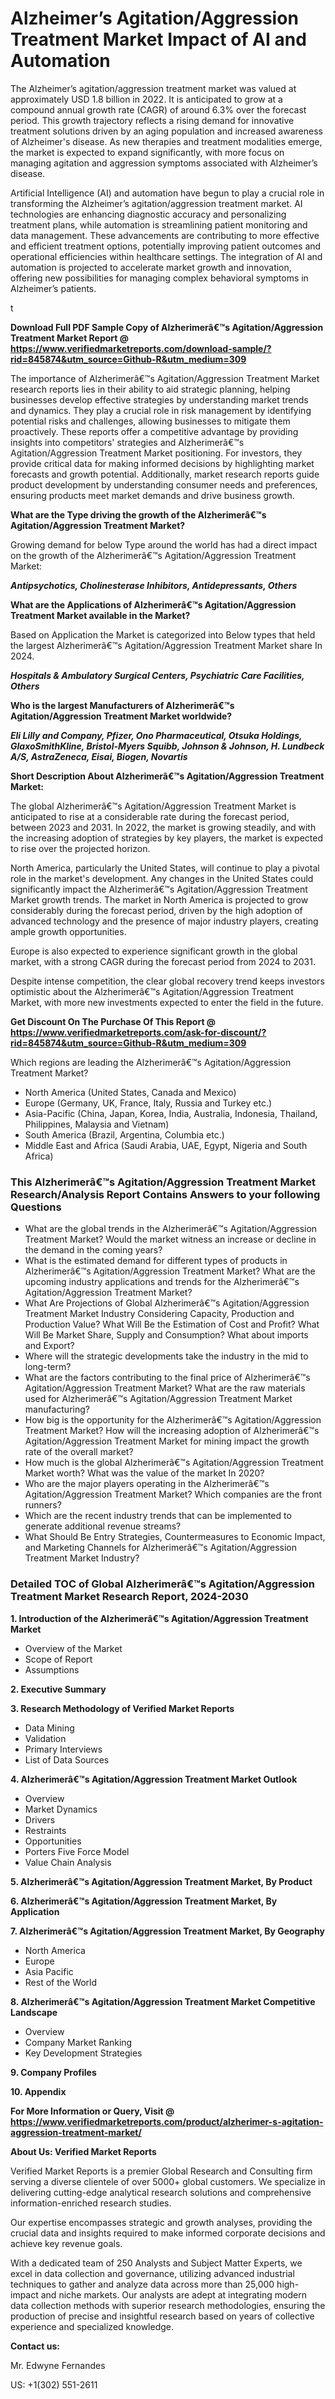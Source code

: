<meta name="title" content="Global Alzheimer’s Agitation/Aggression Treatment Market Impact of AI and Automation"><meta name="description" content="The Alzheimer’s agitation/aggression treatment market was valued at approximately USD 1.8 billion in 2022. It is anticipated to grow at a compound annual growth rate ("><meta name="title" content="Alzheimer’s Agitation/Aggression Treatment Market Size, Share, Scope, Trends, Growth, Opportunities, Analysis, Forecast"><h1>Alzheimer’s Agitation/Aggression Treatment Market Impact of AI and Automation</h1><p>The Alzheimer’s agitation/aggression treatment market was valued at approximately USD 1.8 billion in 2022. It is anticipated to grow at a compound annual growth rate (CAGR) of around 6.3% over the forecast period. This growth trajectory reflects a rising demand for innovative treatment solutions driven by an aging population and increased awareness of Alzheimer's disease. As new therapies and treatment modalities emerge, the market is expected to expand significantly, with more focus on managing agitation and aggression symptoms associated with Alzheimer’s disease.</p><p>Artificial Intelligence (AI) and automation have begun to play a crucial role in transforming the Alzheimer’s agitation/aggression treatment market. AI technologies are enhancing diagnostic accuracy and personalizing treatment plans, while automation is streamlining patient monitoring and data management. These advancements are contributing to more effective and efficient treatment options, potentially improving patient outcomes and operational efficiencies within healthcare settings. The integration of AI and automation is projected to accelerate market growth and innovation, offering new possibilities for managing complex behavioral symptoms in Alzheimer’s patients.</p>t</p><p id="" class=""><strong>Download Full PDF Sample Copy of Alzherimerâ€™s Agitation/Aggression Treatment Market Report @ <a href="https://www.verifiedmarketreports.com/download-sample/?rid=845874&utm_source=Github-R&utm_medium=309" target="_blank">https://www.verifiedmarketreports.com/download-sample/?rid=845874&utm_source=Github-R&utm_medium=309</a></strong></p><p>The importance of&nbsp;Alzherimerâ€™s Agitation/Aggression Treatment Market research reports lies in their ability to aid strategic planning, helping businesses develop effective strategies by understanding market trends and dynamics. They play a crucial role in risk management by identifying potential risks and challenges, allowing businesses to mitigate them proactively. These reports offer a competitive advantage by providing insights into competitors' strategies and Alzherimerâ€™s Agitation/Aggression Treatment Market positioning. For investors, they provide critical data for making informed decisions by highlighting market forecasts and growth potential. Additionally, market research reports guide product development by understanding consumer needs and preferences, ensuring products meet market demands and drive business growth.</p><p><strong>What are the&nbsp;Type driving the growth of the Alzherimerâ€™s Agitation/Aggression Treatment Market?</strong></p><p id="" class="">Growing demand for below Type around the world has had a direct impact on the growth of the Alzherimerâ€™s Agitation/Aggression Treatment Market:</p><em><strong>Antipsychotics, Cholinesterase Inhibitors, Antidepressants, Others</strong></em></p><strong>What are the&nbsp;Applications&nbsp;of Alzherimerâ€™s Agitation/Aggression Treatment Market available in the Market?</strong></p><p id="" class="">Based on Application the Market is categorized into Below types that held the largest Alzherimerâ€™s Agitation/Aggression Treatment Market share In 2024.</p><em><strong>Hospitals & Ambulatory Surgical Centers, Psychiatric Care Facilities, Others</strong></em></p><strong>Who is the largest Manufacturers of Alzherimerâ€™s Agitation/Aggression Treatment Market worldwide?</strong></p><p><em><strong>Eli Lilly and Company, Pfizer, Ono Pharmaceutical, Otsuka Holdings, GlaxoSmithKline, Bristol-Myers Squibb, Johnson & Johnson, H. Lundbeck A/S, AstraZeneca, Eisai, Biogen, Novartis</strong></em></p><p id="" class=""><strong>Short Description About Alzherimerâ€™s Agitation/Aggression Treatment Market:</strong></p><p>The global Alzherimerâ€™s Agitation/Aggression Treatment Market is anticipated to rise at a considerable rate during the forecast period, between 2023 and 2031. In 2022, the market is growing steadily, and with the increasing adoption of strategies by key players, the market is expected to rise over the projected horizon.</p><p>North America, particularly the United States, will continue to play a pivotal role in the market's development. Any changes in the United States could significantly impact the Alzherimerâ€™s Agitation/Aggression Treatment Market growth trends. The market in North America is projected to grow considerably during the forecast period, driven by the high adoption of advanced technology and the presence of major industry players, creating ample growth opportunities.</p><p>Europe is also expected to experience significant growth in the global market, with a strong CAGR during the forecast period from 2024 to 2031.</p><p>Despite intense competition, the clear global recovery trend keeps investors optimistic about the Alzherimerâ€™s Agitation/Aggression Treatment Market, with more new investments expected to enter the field in the future.</p><p id="" class=""><strong>Get Discount On The Purchase Of This Report @ <a href="https://www.verifiedmarketreports.com/ask-for-discount/?rid=845874&utm_source=Github-R&utm_medium=309" target="_blank">https://www.verifiedmarketreports.com/ask-for-discount/?rid=845874&utm_source=Github-R&utm_medium=309</a></strong></p>Which regions are leading the Alzherimerâ€™s Agitation/Aggression Treatment Market?</p><ul><li>North America (United States, Canada and Mexico)</li><li>Europe (Germany, UK, France, Italy, Russia and Turkey etc.)</li><li>Asia-Pacific (China, Japan, Korea, India, Australia, Indonesia, Thailand, Philippines, Malaysia and Vietnam)</li><li>South America (Brazil, Argentina, Columbia etc.)</li><li>Middle East and Africa (Saudi Arabia, UAE, Egypt, Nigeria and South Africa)</li></ul><h3 id="" class="">This Alzherimerâ€™s Agitation/Aggression Treatment Market Research/Analysis Report Contains Answers to your following Questions</h3><ul><li>What are the global trends in the Alzherimerâ€™s Agitation/Aggression Treatment Market? Would the market witness an increase or decline in the demand in the coming years?</li><li>What is the estimated demand for different types of products in Alzherimerâ€™s Agitation/Aggression Treatment Market? What are the upcoming industry applications and trends for the Alzherimerâ€™s Agitation/Aggression Treatment Market?</li><li>What Are Projections of Global Alzherimerâ€™s Agitation/Aggression Treatment Market Industry Considering Capacity, Production and Production Value? What Will Be the Estimation of Cost and Profit? What Will Be Market Share, Supply and Consumption? What about imports and Export?</li><li>Where will the strategic developments take the industry in the mid to long-term?</li><li>What are the factors contributing to the final price of Alzherimerâ€™s Agitation/Aggression Treatment Market? What are the raw materials used for Alzherimerâ€™s Agitation/Aggression Treatment Market manufacturing?</li><li>How big is the opportunity for the Alzherimerâ€™s Agitation/Aggression Treatment Market? How will the increasing adoption of Alzherimerâ€™s Agitation/Aggression Treatment Market for mining impact the growth rate of the overall market?</li><li>How much is the global Alzherimerâ€™s Agitation/Aggression Treatment Market worth? What was the value of the market In 2020?</li><li>Who are the major players operating in the Alzherimerâ€™s Agitation/Aggression Treatment Market? Which companies are the front runners?</li><li>Which are the recent industry trends that can be implemented to generate additional revenue streams?</li><li>What Should Be Entry Strategies, Countermeasures to Economic Impact, and Marketing Channels for Alzherimerâ€™s Agitation/Aggression Treatment Market Industry?</li></ul><h3 id="" class="">Detailed TOC of Global Alzherimerâ€™s Agitation/Aggression Treatment Market Research Report, 2024-2030</h3><p id="" class=""><strong>1. Introduction of the Alzherimerâ€™s Agitation/Aggression Treatment Market</strong></p><ul><li>Overview of the Market</li><li>Scope of Report</li><li>Assumptions</li></ul><p id="" class=""><strong>2. Executive Summary</strong></p><p id="" class=""><strong>3. Research Methodology of Verified Market Reports</strong></p><ul><li>Data Mining</li><li>Validation</li><li>Primary Interviews</li><li>List of Data Sources</li></ul><p id="" class=""><strong>4. Alzherimerâ€™s Agitation/Aggression Treatment Market Outlook</strong></p><ul><li>Overview</li><li>Market Dynamics</li><li>Drivers</li><li>Restraints</li><li>Opportunities</li><li>Porters Five Force Model</li><li>Value Chain Analysis</li></ul><p id="" class=""><strong>5. Alzherimerâ€™s Agitation/Aggression Treatment Market, By Product</strong></p><p id="" class=""><strong>6. Alzherimerâ€™s Agitation/Aggression Treatment Market, By Application</strong></p><p id="" class=""><strong>7. Alzherimerâ€™s Agitation/Aggression Treatment Market, By Geography</strong></p><ul><li>North America</li><li>Europe</li><li>Asia Pacific</li><li>Rest of the World</li></ul><p id="" class=""><strong>8. Alzherimerâ€™s Agitation/Aggression Treatment Market Competitive Landscape</strong></p><ul><li>Overview</li><li>Company Market Ranking</li><li>Key Development Strategies</li></ul><p id="" class=""><strong>9. Company Profiles</strong></p><p id="" class=""><strong>10. Appendix</strong></p><p id="" class=""><strong>For More Information or Query, Visit @ <a href="https://www.verifiedmarketreports.com/product/alzherimer-s-agitation-aggression-treatment-market/" target="_blank">https://www.verifiedmarketreports.com/product/alzherimer-s-agitation-aggression-treatment-market/</a></strong></p><p id="" class=""><strong>About Us: Verified Market Reports</strong></p><p id="" class="">Verified Market Reports is a premier Global Research and Consulting firm serving a diverse clientele of over 5000+ global customers. We specialize in delivering cutting-edge analytical research solutions and comprehensive information-enriched research studies.</p><p id="" class="">Our expertise encompasses strategic and growth analyses, providing the crucial data and insights required to make informed corporate decisions and achieve key revenue goals.</p><p id="" class="">With a dedicated team of 250 Analysts and Subject Matter Experts, we excel in data collection and governance, utilizing advanced industrial techniques to gather and analyze data across more than 25,000 high-impact and niche markets. Our analysts are adept at integrating modern data collection methods with superior research methodologies, ensuring the production of precise and insightful research based on years of collective experience and specialized knowledge.</p><p id="" class=""><strong>Contact us:</strong></p><p id="" class="">Mr. Edwyne Fernandes</p><p id="" class="">US: +1(302) 551-2611</p>